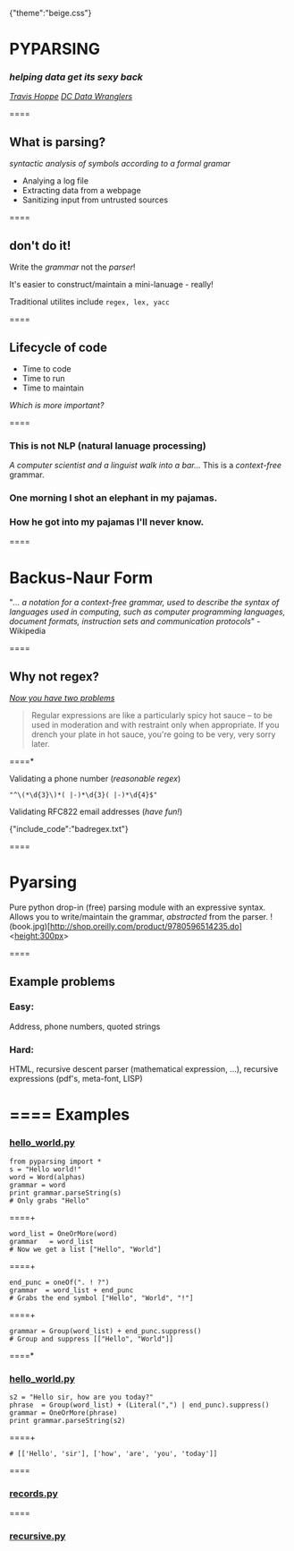 {"theme":"beige.css"}

# PYPARSING
### _helping data get its sexy back_

*[Travis Hoppe](http://thoppe.github.io/)*
_[DC Data Wranglers](http://www.meetup.com/Data-Wranglers-DC/)_

====

## What is parsing?

_syntactic analysis of symbols_
_according to a formal gramar_


+ Analying a log file
+ Extracting data from a webpage
+ Sanitizing input from untrusted sources

====

## don't do it!

Write the *grammar* not the *parser*!

It's easier to construct/maintain 
a mini-lanuage - really!

Traditional utilites include `regex, lex, yacc`

====
## Lifecycle of code

+ Time to code
+ Time to run
+ Time to maintain


_Which is more important?_

====

### This is not NLP (natural lanuage processing)
_A computer scientist and a linguist walk into a bar..._
This is a *context-free* grammar.



### One morning I shot an elephant in my pajamas. 
### How he got into my pajamas I'll never know.

====
# Backus-Naur Form


"_... a notation for a context-free grammar, used to describe the syntax of languages used in computing, such as computer programming languages, document formats, instruction sets and communication protocols_" - Wikipedia

====

## Why not regex?
_[Now you have two problems](http://www.codinghorror.com/blog/2008/06/regular-expressions-now-you-have-two-problems.html)_


> Regular expressions are like a particularly spicy hot sauce – to be used in moderation and with restraint only when appropriate. If you drench your plate in hot sauce, you're going to be very, very sorry later.

====*

Validating a phone number (_reasonable regex_)

    "^\(*\d{3}\)*( |-)*\d{3}( |-)*\d{4}$"

Validating RFC822 email addresses (_have fun!_)

{"include_code":"badregex.txt"}

====
# Pyarsing

Pure python drop-in (free) parsing module with an expressive syntax. 
Allows you to write/maintain the grammar, _abstracted_ from the parser.
!(book.jpg)[http://shop.oreilly.com/product/9780596514235.do]<<height:300px>>


====
## Example problems

### Easy:
Address, phone numbers, quoted strings

### Hard:
HTML, recursive descent parser (mathematical expression, ...), recursive expressions (pdf's, meta-font, LISP)

====
Examples
====
### [hello_world.py](code/hello_world.py)

    from pyparsing import *
    s = "Hello world!"
    word = Word(alphas)
    grammar = word
    print grammar.parseString(s)
    # Only grabs "Hello"
		
====+

    word_list = OneOrMore(word)
    grammar   = word_list
    # Now we get a list ["Hello", "World"]
	
====+

    end_punc = oneOf(". ! ?")
    grammar  = word_list + end_punc
    # Grabs the end symbol ["Hello", "World", "!"]
	
====+

    grammar = Group(word_list) + end_punc.suppress()
    # Group and suppress [["Hello", "World"]]

====*

### [hello_world.py](code/hello_world.py)

    s2 = "Hello sir, how are you today?"
    phrase  = Group(word_list) + (Literal(",") | end_punc).suppress()
    grammar = OneOrMore(phrase)
    print grammar.parseString(s2)

====+

    # [['Hello', 'sir'], ['how', 'are', 'you', 'today']]
	
====
### [records.py](code/records.py)
====
### [recursive.py](code/recursive.py)
	
